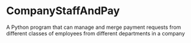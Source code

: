 # CompanyStaffAndPay
A Python program that can manage and merge payment requests from different classes of employees from different departments in a company
